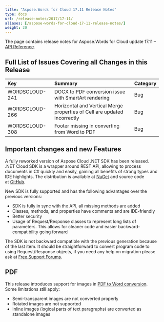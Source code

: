 ```yaml
---
title: "Aspose.Words for Cloud 17.11 Release Notes"
type: docs
url: /release-notes/2017/17-11/
aliases: [/aspose-words-for-cloud-17-11-release-notes/]
weight: 20
---
```


The page contains release notes for Aspose.Words for Cloud update 17.11 – [API Reference](https://apireference.aspose.cloud/words/).

## Full List of Issues Covering all Changes in this Release

|Key|Summary|Category|
| :- | :- | :- |
|WORDSCLOUD-241|DOCX to PDF conversion issue with SmartArt rendering|Bug|
|WORDSCLOUD-266|Horizontal and Vertical Merge properties of Cell are updated incorrectly|Bug|
|WORDSCLOUD-308|Footer missing in converting from Word to PDF|Bug|

## Important changes and new Features

A fully reworked version of Aspose Cloud .NET SDK has been released. .NET Cloud SDK is a wrapper around REST API, allowing to process documents in C# quickly and easily, gaining all benefits of strong types and IDE highlights. The distribution is available at [NuGet](https://www.nuget.org/packages/Aspose.Words-Cloud/) and source code at [GitHub](https://github.com/asposecloud/Aspose.Words-Cloud/tree/master/SDKs/NET).

New SDK is fully supported and has the following advantages over the previous versions:

- SDK is fully in sync with the API, all missing methods are added
- Classes, methods, and properties have comments and are IDE-friendly
- Better security
- Usage of Request/Response classes to represent long lists of parameters. This allows for cleaner code and easier backward-compatibility going forward

The SDK is not backward compatible with the previous generation because of the last item. It should be straightforward to convert program code to using Request/Response objects, if you need any help on migration please ask at [Free Support Forums](https://forum.aspose.cloud/c/words).

## PDF

This release introduces support for images in [PDF to Word conversion](/words/convert/pdf-to-word/). Some limitations still apply:

- Semi-transparent images are not converted properly
- Rotated images are not supported
- Inline images (logical parts of text paragraphs) are converted as standalone images
